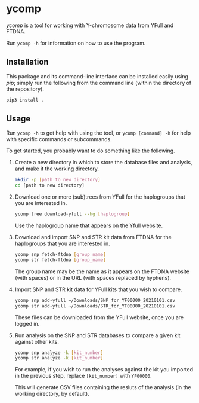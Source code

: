 ycomp
=====

*ycomp* is a tool for working with Y-chromosome data from YFull and FTDNA.

Run `ycomp -h` for information on how to use the program.

Installation
------------

This package and its command-line interface can be installed easily using *pip*; simply run the following from the command line (within the directory of the repository).

```sh
pip3 install .
```

Usage
-----

Run `ycomp -h` to get help with using the tool, or `ycomp [command] -h` for help with specific commands or subcommands.

To get started, you probably want to do something like the following.

1.	Create a new directory in which to store the database files and analysis, and make it the working directory.

	```sh
	mkdir -p [path_to_new_directory]
	cd [path to new directory]
	```

2.	Download one or more (sub)trees from YFull for the haplogroups that you are interested in.

	```sh
	ycomp tree download-yfull --hg [haplogroup]
	```

	Use the haplogroup name that appears on the Yfull website.

3.	Download and import SNP and STR kit data from FTDNA for the haplogroups that you are interested in.

	```sh
	ycomp snp fetch-ftdna [group_name]
	ycomp str fetch-ftdna [group_name]
	```

	The group name may be the name as it appears on the FTDNA website (with spaces) or in the URL (with spaces replaced by hyphens).

4.	Import SNP and STR kit data for YFull kits that you wish to compare.

	```sh
	ycomp snp add-yfull ~/Downloads/SNP_for_YF00000_20210101.csv
	ycomp str add-yfull ~/Downloads/STR_for_YF00000_20210101.csv
	```

	These files can be downloaded from the YFull website, once you are logged in.

5.	Run analysis on the SNP and STR databases to compare a given kit against other kits.

	```sh
	ycomp snp analyze -k [kit_number]
	ycomp str analyze -k [kit_number]
	```

	For example, if you wish to run the analyses against the kit you imported in the previous step, replace `[kit_number]` with `YF00000`.

	This will generate CSV files containing the resluts of the analysis (in the working directory, by default).
